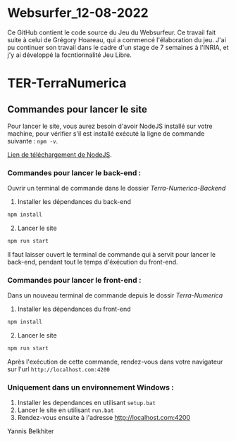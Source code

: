 # Websurfer_12-08-2022
Ce GitHub contient le code source du Jeu du Websurfeur. Ce travail fait suite à celui de Grégory Hoareau, qui a commencé l'élaboration du jeu.
J'ai pu continuer son travail dans le cadre d'un stage de 7 semaines à l'INRIA, et j'y ai développé la focntionnalité Jeu Libre.

# TER-TerraNumerica

## Commandes pour lancer le site

Pour lancer le site, vous aurez besoin d'avoir NodeJS installé sur votre machine, pour vérifier s'il est installé exécuté la ligne de commande suivante : `npm -v`.

[Lien de téléchargement de NodeJS](https://nodejs.org/en/download/).

### Commandes pour lancer le back-end :

Ouvrir un terminal de commande dans le dossier *Terra-Numerica-Backend*

1. Installer les dépendances du back-end
```bash
npm install
```

2. Lancer le site
```bash
npm run start
```
Il faut laisser ouvert le terminal de commande qui à servit pour lancer le back-end, pendant tout le temps d'éxécution du front-end.

### Commandes pour lancer le front-end :

Dans un nouveau terminal de commande depuis le dossir *Terra-Numerica*

1. Installer les dépendances du front-end
```bash
npm install
```

2. Lancer le site
```bash
npm run start
```
Après l'exécution de cette commande, rendez-vous dans votre navigateur sur l'url `http://localhost.com:4200`

### Uniquement dans un environnement Windows :
1. Installer les dependances en utilisant `setup.bat`
2. Lancer le site en utilisant `run.bat`
3. Rendez-vous ensuite à l'adresse http://localhost.com:4200

Yannis Belkhiter
